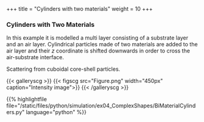 +++
title = "Cylinders with two materials"
weight = 10
+++

### Cylinders with Two Materials

In this example it is modelled a multi layer consisting of a substrate layer and an air layer. 
Cylindrical particles made of two materials are added to the air layer and their $z$ coordinate is shifted downwards in order to cross the air-substrate interface.

Scattering from cuboidal core-shell particles.


{{< galleryscg >}}
{{< figscg src="Figure.png" width="450px" caption="Intensity image">}}
{{< /galleryscg >}}

{{% highlightfile file="/static/files/python/simulation/ex04_ComplexShapes/BiMaterialCylinders.py" language="python" %}}

